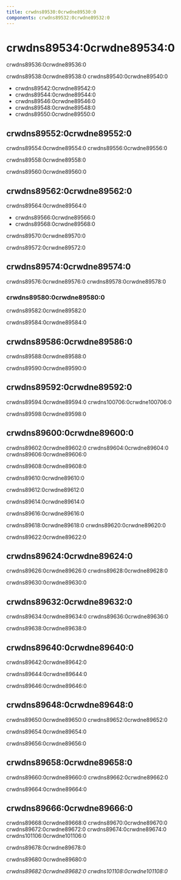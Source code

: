 ```yaml
---
title: crwdns89530:0crwdne89530:0
components: crwdns89532:0crwdne89532:0
---
```


# crwdns89534:0crwdne89534:0

<p class="description">crwdns89536:0crwdne89536:0</p>

crwdns89538:0crwdne89538:0 crwdns89540:0crwdne89540:0

- crwdns89542:0crwdne89542:0
- crwdns89544:0crwdne89544:0
- crwdns89546:0crwdne89546:0
- crwdns89548:0crwdne89548:0
- crwdns89550:0crwdne89550:0

## crwdns89552:0crwdne89552:0

crwdns89554:0crwdne89554:0 crwdns89556:0crwdne89556:0

crwdns89558:0crwdne89558:0

crwdns89560:0crwdne89560:0

## crwdns89562:0crwdne89562:0

crwdns89564:0crwdne89564:0

- crwdns89566:0crwdne89566:0
- crwdns89568:0crwdne89568:0

crwdns89570:0crwdne89570:0

crwdns89572:0crwdne89572:0

## crwdns89574:0crwdne89574:0

crwdns89576:0crwdne89576:0 crwdns89578:0crwdne89578:0

### crwdns89580:0crwdne89580:0

crwdns89582:0crwdne89582:0

crwdns89584:0crwdne89584:0

## crwdns89586:0crwdne89586:0

crwdns89588:0crwdne89588:0

crwdns89590:0crwdne89590:0

## crwdns89592:0crwdne89592:0

crwdns89594:0crwdne89594:0 crwdns100706:0crwdne100706:0

crwdns89598:0crwdne89598:0

## crwdns89600:0crwdne89600:0

crwdns89602:0crwdne89602:0 crwdns89604:0crwdne89604:0 crwdns89606:0crwdne89606:0

crwdns89608:0crwdne89608:0

crwdns89610:0crwdne89610:0

crwdns89612:0crwdne89612:0

crwdns89614:0crwdne89614:0

crwdns89616:0crwdne89616:0

crwdns89618:0crwdne89618:0 crwdns89620:0crwdne89620:0

crwdns89622:0crwdne89622:0

## crwdns89624:0crwdne89624:0

crwdns89626:0crwdne89626:0 crwdns89628:0crwdne89628:0

crwdns89630:0crwdne89630:0

## crwdns89632:0crwdne89632:0

crwdns89634:0crwdne89634:0 crwdns89636:0crwdne89636:0

crwdns89638:0crwdne89638:0

## crwdns89640:0crwdne89640:0

crwdns89642:0crwdne89642:0

crwdns89644:0crwdne89644:0

crwdns89646:0crwdne89646:0

## crwdns89648:0crwdne89648:0

crwdns89650:0crwdne89650:0 crwdns89652:0crwdne89652:0

crwdns89654:0crwdne89654:0

crwdns89656:0crwdne89656:0

## crwdns89658:0crwdne89658:0

crwdns89660:0crwdne89660:0 crwdns89662:0crwdne89662:0

crwdns89664:0crwdne89664:0

## crwdns89666:0crwdne89666:0

crwdns89668:0crwdne89668:0 crwdns89670:0crwdne89670:0 crwdns89672:0crwdne89672:0 crwdns89674:0crwdne89674:0 crwdns101106:0crwdne101106:0

crwdns89678:0crwdne89678:0

crwdns89680:0crwdne89680:0

*crwdns89682:0crwdne89682:0 crwdns101108:0crwdne101108:0*